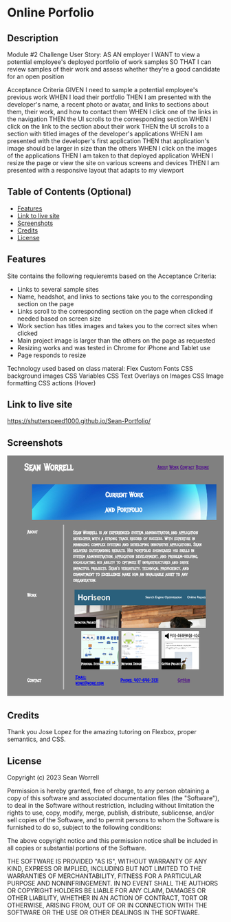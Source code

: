 


# Online Porfolio

## Description

Module #2 Challenge
User Story:
AS AN employer
I WANT to view a potential employee's deployed portfolio of work samples
SO THAT I can review samples of their work and assess whether they're a good candidate for an open position

Acceptance Criteria
GIVEN I need to sample a potential employee's previous work
WHEN I load their portfolio
THEN I am presented with the developer's name, a recent photo or avatar, and links to sections about them, their work, and how to contact them
WHEN I click one of the links in the navigation
THEN the UI scrolls to the corresponding section
WHEN I click on the link to the section about their work
THEN the UI scrolls to a section with titled images of the developer's applications
WHEN I am presented with the developer's first application
THEN that application's image should be larger in size than the others
WHEN I click on the images of the applications
THEN I am taken to that deployed application
WHEN I resize the page or view the site on various screens and devices
THEN I am presented with a responsive layout that adapts to my viewport

## Table of Contents (Optional)

- [Features](#features)
- [Link to live site](#Link-to-live-site)
- [Screenshots](#screenshots)
- [Credits](#credits)
- [License](#license)


## Features

Site contains the following requieremts based on the Acceptance Criteria:
* Links to several sample sites
* Name, headshot, and links to sections take you to the corresponding section on the page
* Links scroll to the corresponding section on the page when clicked if needed based on screen size
* Work section has titles images and takes you to the correct sites when clicked
* Main project image is larger than the others on the page as requested
* Resizing works and was tested in Chrome for iPhone and Tablet use
* Page responds to resize

Technology used based on class materal:
Flex
Custom Fonts
CSS background images
CSS Variables
CSS Text Overlays on Images
CSS Image formatting
CSS actions (Hover)


## Link to live site

https://shutterspeed1000.github.io/Sean-Portfolio/

## Screenshots

![Screenshot of Website](./assets/images/image.png)

## Credits

Thank you Jose Lopez for the amazing tutoring on Flexbox, proper semantics, and CSS.

## License

Copyright (c) 2023 Sean Worrell

Permission is hereby granted, free of charge, to any person obtaining a copy
of this software and associated documentation files (the "Software"), to deal
in the Software without restriction, including without limitation the rights
to use, copy, modify, merge, publish, distribute, sublicense, and/or sell
copies of the Software, and to permit persons to whom the Software is
furnished to do so, subject to the following conditions:

The above copyright notice and this permission notice shall be included in all
copies or substantial portions of the Software.

THE SOFTWARE IS PROVIDED "AS IS", WITHOUT WARRANTY OF ANY KIND, EXPRESS OR
IMPLIED, INCLUDING BUT NOT LIMITED TO THE WARRANTIES OF MERCHANTABILITY,
FITNESS FOR A PARTICULAR PURPOSE AND NONINFRINGEMENT. IN NO EVENT SHALL THE
AUTHORS OR COPYRIGHT HOLDERS BE LIABLE FOR ANY CLAIM, DAMAGES OR OTHER
LIABILITY, WHETHER IN AN ACTION OF CONTRACT, TORT OR OTHERWISE, ARISING FROM,
OUT OF OR IN CONNECTION WITH THE SOFTWARE OR THE USE OR OTHER DEALINGS IN THE
SOFTWARE.



